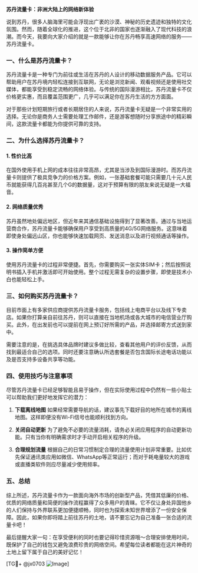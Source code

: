 **苏丹流量卡：非洲大陆上的网络新体验**

说到苏丹，很多人脑海里可能会浮现出广袤的沙漠、神秘的历史遗迹和独特的文化氛围。然而，随着全球化的推进，这个位于北非的国家也逐渐融入了现代科技的浪潮。而今天，我要向大家介绍的就是一款能够让你在苏丹畅享高速网络的服务——苏丹流量卡。

### 一、什么是苏丹流量卡？

苏丹流量卡是一种专门为前往或生活在苏丹的人设计的移动数据服务产品。它可以帮助用户在苏丹境内轻松连接到互联网，无论是浏览新闻、观看视频还是使用社交媒体，都能享受到稳定流畅的网络体验。与传统的国际漫游相比，苏丹流量卡不仅价格更实惠，而且覆盖范围更广，几乎可以满足你在苏丹生活的方方面面。

对于那些计划短期旅行或者长期居住的人来说，苏丹流量卡无疑是一个非常实用的选择。无论你是商务人士需要处理工作邮件，还是游客想随时分享旅途中的精彩瞬间，这款流量卡都能为你提供可靠的支持。

### 二、为什么选择苏丹流量卡？

#### 1. **性价比高**
   在国外使用手机上网的成本往往非常高昂，尤其是当涉及到国际漫游时。而苏丹流量卡则提供了极具竞争力的价格方案。例如，一张基础套餐可能只需要几十元人民币就能获得几百兆甚至几个G的数据量，这对于预算有限的朋友来说无疑是一大福音。

#### 2. **网络质量优秀**
   苏丹虽然地处偏远地区，但近年来其通信基础设施得到了显著改善。通过与当地运营商合作，苏丹流量卡能够确保用户享受到高质量的4G/5G网络服务。这意味着即使身处偏远山区，你也能够快速加载网页、发送消息以及进行视频通话等操作。

#### 3. **操作简单方便**
   使用苏丹流量卡的过程非常便捷。首先，你需要购买一张实体SIM卡；然后按照说明书插入手机并激活即可开始使用。整个过程无需复杂的设置步骤，即使是技术小白也能轻松上手。

### 三、如何购买苏丹流量卡？

目前市面上有多家供应商提供苏丹流量卡服务，包括线上电商平台以及线下专卖店。如果你打算亲自前往苏丹，则可以直接在当地机场或各大城市的电信营业厅购买。此外，在出发前也可以提前在网上预订好所需的产品，并选择邮寄方式送到家中。

需要注意的是，在挑选具体品牌时建议多做比较，查看其他用户的评价反馈，从而找到最适合自己的选项。同时还要注意确认所选套餐是否包含国际长途电话功能以及是否支持多设备共享等功能。

### 四、使用技巧与注意事项

尽管苏丹流量卡已经足够智能且易于操作，但在实际使用过程中仍然有一些小贴士可以帮助我们更好地发挥它的潜力：

1. **下载离线地图**
   如果经常需要导航的话，建议事先下载好目的地所在城市的离线地图。这样即便没有Wi-Fi信号也能顺利找到方向。
   
2. **关闭自动更新**
   为了避免不必要的流量消耗，请务必关闭应用程序的自动更新功能。只有当你有明确需求时才手动开启相关程序的升级。

3. **合理规划流量**
   根据自己的日常习惯制定合理的流量使用计划非常重要。比如优先保证通讯类应用如微信、WhatsApp等正常运行；而对于耗电量较大的游戏或直播类软件则应尽量减少使用频率。

### 五、总结

综上所述，苏丹流量卡作为一款面向海外市场的创新型产品，凭借其低廉的价格、优质的网络质量和简便的操作流程赢得了众多用户的青睐。它不仅让身处异国他乡的人们保持与外界联系更加便捷顺畅，同时也为探索未知世界增添了一份安全保障。因此，如果你即将踏上前往苏丹的土地，请不要忘记为自己准备一张合适的流量卡吧！

最后提醒大家一句：在享受便利的同时也要记得珍惜资源哦～合理安排使用时间，既保护了自己的钱包又避免浪费珍贵的网络空间。希望每位读者都能在这片神奇的土地上留下属于自己的美好记忆！

[TG💪+ @jx0703 ![Image](https://github.com/user-attachments/assets/dbca1d08-cadb-493c-b0ec-ad6f7a83f270)]